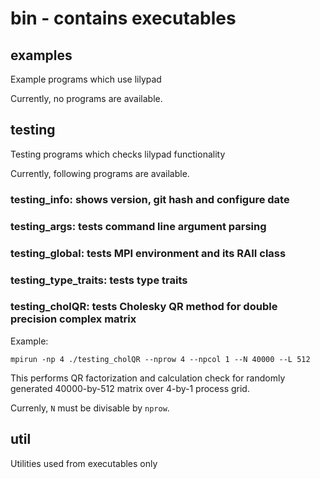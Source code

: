 # bin - contains executables

## examples

Example programs which use lilypad

Currently, no programs are available.

## testing

Testing programs which checks lilypad functionality

Currently, following programs are available.

### testing\_info: shows version, git hash and configure date

### testing\_args: tests command line argument parsing

### testing\_global: tests MPI environment and its RAII class

### testing\_type\_traits: tests type traits

### testing\_cholQR: tests Cholesky QR method for double precision complex matrix

Example:

```
mpirun -np 4 ./testing_cholQR --nprow 4 --npcol 1 --N 40000 --L 512
```

This performs QR factorization and calculation check for randomly generated 40000-by-512 matrix over 4-by-1 process grid.

Currenly, `N` must be divisable by `nprow`.

## util

Utilities used from executables only
